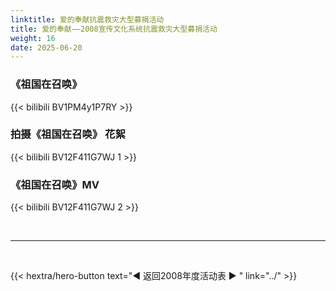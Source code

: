 ```yaml
---
linktitle: 爱的奉献抗震救灾大型募捐活动
title: 爱的奉献——2008宣传文化系统抗震救灾大型募捐活动
weight: 16
date: 2025-06-20
---
```


### 《祖国在召唤》

{{< bilibili BV1PM4y1P7RY >}}

### 拍摄《祖国在召唤》 花絮

{{< bilibili BV12F411G7WJ 1 >}}

### 《祖国在召唤》MV

{{< bilibili BV12F411G7WJ 2 >}}

<br>
<hr>
<br>

{{< hextra/hero-button text="◀ 返回2008年度活动表 ▶ " link="../" >}}